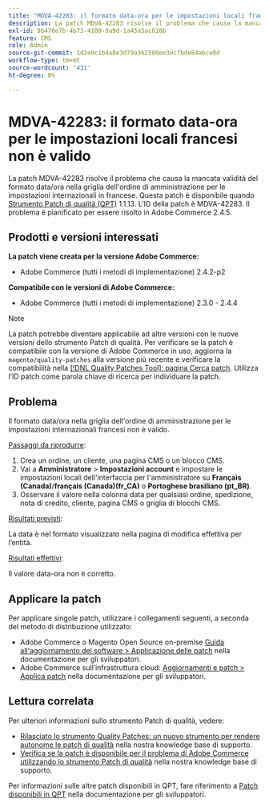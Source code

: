 ```yaml
---
title: "MDVA-42283: il formato data-ora per le impostazioni locali francesi non è valido"
description: La patch MDVA-42283 risolve il problema che causa la mancata validità del formato data/ora nella griglia dell'ordine di amministrazione per le impostazioni internazionali in francese. Questa patch è disponibile quando è installato [Quality Patches Tool (QPT)](/help/announcements/adobe-commerce-announcements/magento-quality-patches-released-new-tool-to-self-serve-quality-patches.md) 1.1.13. L'ID della patch è MDVA-42283. Il problema è pianificato per essere risolto in Adobe Commerce 2.4.5.
exl-id: 9b470e7b-4b73-4100-9a9d-1a45a5ac628b
feature: CMS
role: Admin
source-git-commit: 1d2e0c1b4a8e3d79a362500ee3ec7bde84a6ce0d
workflow-type: tm+mt
source-wordcount: '431'
ht-degree: 0%

---
```


# MDVA-42283: il formato data-ora per le impostazioni locali francesi non è valido

La patch MDVA-42283 risolve il problema che causa la mancata validità del formato data/ora nella griglia dell&#39;ordine di amministrazione per le impostazioni internazionali in francese. Questa patch è disponibile quando [Strumento Patch di qualità (QPT)](/help/announcements/adobe-commerce-announcements/magento-quality-patches-released-new-tool-to-self-serve-quality-patches.md) 1.1.13. L&#39;ID della patch è MDVA-42283. Il problema è pianificato per essere risolto in Adobe Commerce 2.4.5.

## Prodotti e versioni interessati

**La patch viene creata per la versione Adobe Commerce:**

* Adobe Commerce (tutti i metodi di implementazione) 2.4.2-p2

**Compatibile con le versioni di Adobe Commerce:**

* Adobe Commerce (tutti i metodi di implementazione) 2.3.0 - 2.4.4

>[!NOTE]
>
>La patch potrebbe diventare applicabile ad altre versioni con le nuove versioni dello strumento Patch di qualità. Per verificare se la patch è compatibile con la versione di Adobe Commerce in uso, aggiorna la `magento/quality-patches` alla versione più recente e verificare la compatibilità nella [[!DNL Quality Patches Tool]: pagina Cerca patch](https://devdocs.magento.com/quality-patches/tool.html#patch-grid). Utilizza l’ID patch come parola chiave di ricerca per individuare la patch.

## Problema

Il formato data/ora nella griglia dell&#39;ordine di amministrazione per le impostazioni internazionali francesi non è valido.

<u>Passaggi da riprodurre</u>:

1. Crea un ordine, un cliente, una pagina CMS o un blocco CMS.
1. Vai a **Amministratore** > **Impostazioni account** e impostare le impostazioni locali dell&#39;interfaccia per l&#39;amministratore su **Français (Canada)**/**français (Canada)(fr_CA)** o **Portoghese brasiliano (pt_BR)**.
1. Osservare il valore nella colonna data per qualsiasi ordine, spedizione, nota di credito, cliente, pagina CMS o griglia di blocchi CMS.

<u>Risultati previsti</u>:

La data è nel formato visualizzato nella pagina di modifica effettiva per l’entità.

<u>Risultati effettivi</u>:

Il valore data-ora non è corretto.

## Applicare la patch

Per applicare singole patch, utilizzare i collegamenti seguenti, a seconda del metodo di distribuzione utilizzato:

* Adobe Commerce o Magento Open Source on-premise [Guida all&#39;aggiornamento del software > Applicazione delle patch](https://devdocs.magento.com/guides/v2.4/comp-mgr/patching/mqp.html) nella documentazione per gli sviluppatori.
* Adobe Commerce sull’infrastruttura cloud: [Aggiornamenti e patch > Applica patch](https://devdocs.magento.com/cloud/project/project-patch.html) nella documentazione per gli sviluppatori.

## Lettura correlata

Per ulteriori informazioni sullo strumento Patch di qualità, vedere:

* [Rilasciato lo strumento Quality Patches: un nuovo strumento per rendere autonome le patch di qualità](/help/announcements/adobe-commerce-announcements/magento-quality-patches-released-new-tool-to-self-serve-quality-patches.md) nella nostra knowledge base di supporto.
* [Verifica se la patch è disponibile per il problema di Adobe Commerce utilizzando lo strumento Patch di qualità](/help/support-tools/patches-available-in-qpt-tool/check-patch-for-magento-issue-with-magento-quality-patches.md) nella nostra knowledge base di supporto.

Per informazioni sulle altre patch disponibili in QPT, fare riferimento a [Patch disponibili in QPT](https://devdocs.magento.com/quality-patches/tool.html#patch-grid) nella documentazione per gli sviluppatori.
